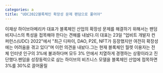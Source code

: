 ```yaml
---
categories: a
title: "UDC2022블록체인 확장성 문제 팬덤으로 풀어야"
---
```

이재상 하이브아메리카 대표가 블록체인 산업의 확장성 문제를 해결하기 위해서는 팬덤 비지니스의 특성을 접목해야 한다는 견해를 내놨다.이 대표는 23일 "업비트 개발자 컨퍼런스(UDC) 2022"에서 "최근 디파이, DAO, P2E, NFT가 등장했지만 여전히 확장성에는 어려움을 겪고 있다"며 이런 의견을 내놨다.그는 현재 블록체인 월렛 이용자는 전체 인터넷 인구의 3%에 불과하다며 모두 3% 안에서 치열하게 경쟁하는 상황이라고 진단했다.팬덤을 성장동력으로 삼는 하이브의 비즈니스 모델을 블록체인 산업에 접목하면 3%를 30%로 끌어올릴